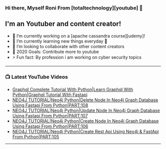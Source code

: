 ### Hi there, Myself Roni From [totaltechnology][youtube] 👋

## I'm an Youtuber and content creator!
- 🔭 I’m currently working on a [apache cassandra course][udemy]!
- 🌱 I’m currently learning new things everyday 🤣
- 👯 I’m looking to collaborate with other content creators
- 🥅 2020 Goals: Contribute more to youtube
- ⚡ Fun fact: By profession i am working on cyber security topics



---

### 📺 Latest YouTube Videos
<!-- YOUTUBE:START -->
- [Graphql Complete Tutorial With Python|Learn Graphql With Python|Graphql Tutorial With Fastapi](https://www.youtube.com/watch?v=wjA9xh0G3vQ)
- [NEO4J TUTORIAL|Neo4j Python|Delete Node In Neo4j Graph Database Using Fastapi From Python|PART:108](https://www.youtube.com/watch?v=lHcRvdm20Jw)
- [NEO4J TUTORIAL|Neo4j Python|Update Node In Neo4j Graph Database Using Fastapi From Python|PART:107](https://www.youtube.com/watch?v=FYqzZYSRn-s)
- [NEO4J TUTORIAL|Neo4j Python|Create Node In Neo4j Graph Database Using Fastapi From Python|PART:106](https://www.youtube.com/watch?v=rnepMpdfd3g)
- [NEO4J TUTORIAL|Neo4j Python|Create Rest Api Using Neo4j & FastApi From Python|PART:105](https://www.youtube.com/watch?v=L_OOTp7fd1g)
<!-- YOUTUBE:END -->

---


